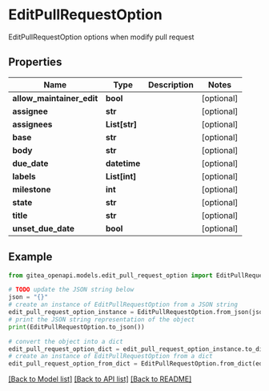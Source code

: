 # EditPullRequestOption

EditPullRequestOption options when modify pull request

## Properties

Name | Type | Description | Notes
------------ | ------------- | ------------- | -------------
**allow_maintainer_edit** | **bool** |  | [optional] 
**assignee** | **str** |  | [optional] 
**assignees** | **List[str]** |  | [optional] 
**base** | **str** |  | [optional] 
**body** | **str** |  | [optional] 
**due_date** | **datetime** |  | [optional] 
**labels** | **List[int]** |  | [optional] 
**milestone** | **int** |  | [optional] 
**state** | **str** |  | [optional] 
**title** | **str** |  | [optional] 
**unset_due_date** | **bool** |  | [optional] 

## Example

```python
from gitea_openapi.models.edit_pull_request_option import EditPullRequestOption

# TODO update the JSON string below
json = "{}"
# create an instance of EditPullRequestOption from a JSON string
edit_pull_request_option_instance = EditPullRequestOption.from_json(json)
# print the JSON string representation of the object
print(EditPullRequestOption.to_json())

# convert the object into a dict
edit_pull_request_option_dict = edit_pull_request_option_instance.to_dict()
# create an instance of EditPullRequestOption from a dict
edit_pull_request_option_from_dict = EditPullRequestOption.from_dict(edit_pull_request_option_dict)
```
[[Back to Model list]](../README.md#documentation-for-models) [[Back to API list]](../README.md#documentation-for-api-endpoints) [[Back to README]](../README.md)


